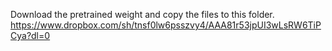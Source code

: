 Download the pretrained weight and copy the files to this folder.
https://www.dropbox.com/sh/tnsf0lw6psszvy4/AAA81r53jpUI3wLsRW6TiPCya?dl=0
